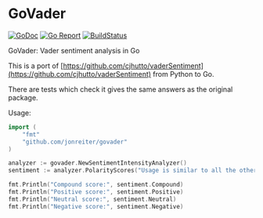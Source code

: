 # GoVader

[![GoDoc](https://godoc.org/github.com/jonreiter/govader?status.svg)](https://godoc.org/github.com/jonreiter/govader)  [![Go Report](https://goreportcard.com/badge/github.com/jonreiter/govader)](https://goreportcard.com/badge/github.com/jonreiter/govader) [![BuildStatus](https://www.travis-ci.org/jonreiter/govader.svg?branch=master)](https://www.travis-ci.org/github/jonreiter/govader/branches)

GoVader: Vader sentiment analysis in Go

This is a port of [https://github.com/cjhutto/vaderSentiment](https://github.com/cjhutto/vaderSentiment) from
Python to Go.

There are tests which check it gives the same answers as the original package.

Usage:

```go
import (
    "fmt"
    "github.com/jonreiter/govader"
)

analyzer := govader.NewSentimentIntensityAnalyzer()
sentiment := analyzer.PolarityScores("Usage is similar to all the other ports.")

fmt.Println("Compound score:", sentiment.Compound)
fmt.Println("Positive score:", sentiment.Positive)
fmt.Println("Neutral score:", sentiment.Neutral)
fmt.Println("Negative score:", sentiment.Negative)

```
